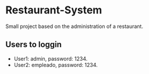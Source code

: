 # Restaurant-System
Small project based on the administration of a restaurant.
## Users to loggin
- User1: admin, password: 1234.
- User2: empleado, password: 1234.
